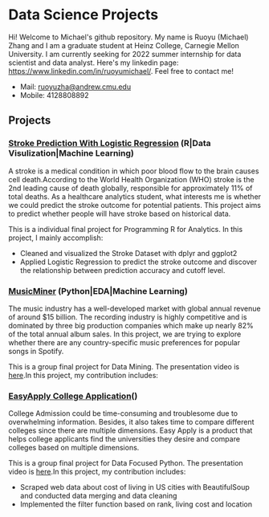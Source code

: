 # Data Science Projects

Hi! Welcome to Michael's github repository. My name is Ruoyu (Michael) Zhang and I am a graduate student at Heinz College, Carnegie Mellon University. I am currently seeking for 2022 summer internship for data scientist and data analyst. Here's my linkedin page: https://www.linkedin.com/in/ruoyumichael/. Feel free to contact me!
- Mail: ruoyuzha@andrew.cmu.edu
- Mobile: 4128808892

## Projects
### [Stroke Prediction With Logistic Regression](http://rpubs.com/Michael_Zhang/851701) (R|Data Visulization|Machine Learning)
A stroke is a medical condition in which poor blood flow to the brain causes cell death.According to the World Health Organization (WHO) stroke is the 2nd leading cause of death globally, responsible for approximately 11% of total deaths. As a healthcare analytics student, what interests me is whether we could predict the stroke outcome for potential patients. This project aims to predict whether people will have stroke based on historical data. 

This is a individual final project for Programming R for Analytics. In this project, I mainly accomplish:
- Cleaned and visualized the Stroke Dataset with dplyr and ggplot2
- Applied Logistic Regression to predict the stroke outcome and discover the relationship between prediction accuracy and cutoff level.

### [MusicMiner](https://github.com/Michael21ZZZ/Data-Science-Project/blob/main/Music_Miner_Final_Project.ipynb) (Python|EDA|Machine Learning)
The music industry has a well-developed market with global annual revenue of around $15 billion. The recording industry is highly competitive and is dominated by three big production companies which make up nearly 82\% of the total annual album sales. In this project, we are trying to explore whether there are any country-specific music preferences for popular songs in Spotify.

This is a group final project for Data Mining. The presentation video is [here](https://youtu.be/iMWCLRqX8Bc).In this project, my contribution includes:

### [EasyApply College Application]()()
College Admission could be time-consuming and troublesome due to overwhelming information. Besides, it also takes time to compare different colleges since there are multiple dimensions. Easy Apply is a product that helps college applicants find the universities they desire and compare colleges based on multiple dimensions. 

This is a group final project for Data Focused Python. The presentation video is [here](https://youtu.be/iMWCLRqX8Bc).In this project, my contribution includes:
- Scraped web data about cost of living in US cities with BeautifulSoup and conducted data merging and data cleaning
- Implemented the filter function based on rank, living cost and location


<!---
Michael21ZZZ/Michael21ZZZ is a ✨ special ✨ repository because its `README.md` (this file) appears on your GitHub profile.
You can click the Preview link to take a look at your changes.
--->
